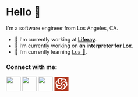 # Hello 👋

I'm a software engineer from Los Angeles, CA.

- 💼 I'm currently working at **[Liferay](https://liferay.com)**.
- 🔭 I’m currently working on **an interpreter for [Lox](https://craftinginterpreters.com)**.
- 🌱 I’m currently learning [Lua 🌙](https://www.lua.org).

<h3 align="left">Connect with me:</h3>
<p align="left">
  <a href="https://linkedin.com/in/kevin-hwa-lee">
    <img
      align="center"
      src="https://raw.githubusercontent.com/rahuldkjain/github-profile-readme-generator/master/src/images/icons/Social/linked-in-alt.svg"
      height="40"
      width="40"
  /></a>
  <a href="https://stackoverflow.com/users/6752025/kevin-lee"
    ><img
      align="center"
      src="https://raw.githubusercontent.com/rahuldkjain/github-profile-readme-generator/master/src/images/icons/Social/stack-overflow.svg"
      height="40"
      width="40"
  /></a>
  <a href="https://www.leetcode.com/kevhlee"
    ><img
      align="center"
      src="https://raw.githubusercontent.com/rahuldkjain/github-profile-readme-generator/master/src/images/icons/Social/leet-code.svg"
      height="40"
      width="40"
  /></a>
  <a href="https://www.codewars.com/users/kevhlee"
    ><img
      align="center"
      src="https://raw.githubusercontent.com/codewars/branding/1ff0d44db52ac4a5e3a1c43277dc35f228eb6983/logo.svg"
      height="40"
      width="40"
  /></a>
</p>
